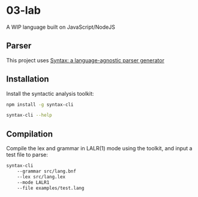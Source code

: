 # 03-lab
A WIP language built on JavaScript/NodeJS

## Parser
This project uses [Syntax: a language-agnostic parser generator](https://github.com/DmitrySoshnikov/syntax)

## Installation
Install the syntactic analysis toolkit:
```sh
npm install -g syntax-cli

syntax-cli --help
```

## Compilation
Compile the lex and grammar in LALR(1) mode using the toolkit, and input a test file to parse:
```sh
syntax-cli
    --grammar src/lang.bnf
    --lex src/lang.lex
    --mode LALR1
    --file examples/test.lang
```